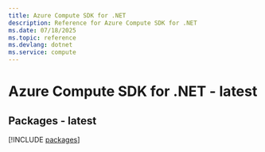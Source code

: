 ```yaml
---
title: Azure Compute SDK for .NET
description: Reference for Azure Compute SDK for .NET
ms.date: 07/18/2025
ms.topic: reference
ms.devlang: dotnet
ms.service: compute
---
```

# Azure Compute SDK for .NET - latest
## Packages - latest
[!INCLUDE [packages](compute-index.md)]
